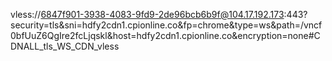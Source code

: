 vless://6847f901-3938-4083-9fd9-2de96bcb6b9f@104.17.192.173:443?security=tls&sni=hdfy2cdn1.cpionline.co&fp=chrome&type=ws&path=/vncf0bfUuZ6QgIre2fcLjqskl&host=hdfy2cdn1.cpionline.co&encryption=none#CDNALL_tls_WS_CDN_vless
